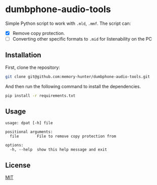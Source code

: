 # dumbphone-audio-tools

Simple Python script to work with `.mld`, `.mmf`. The script can:
- [x] Remove copy protection.
- [ ] Converting other specific formats to `.mid` for listenability on the PC
 
 ## Installation

First, clone the repository:

```bash
git clone git@github.com:memory-hunter/dumbphone-audio-tools.git
```

And then run the following command to install the dependencies.
```bash
pip install -r requirements.txt
```

## Usage
```
usage: dpat [-h] file

positional arguments:
  file        File to remove copy protection from

options:
  -h, --help  show this help message and exit
```
## License
[MIT](https://choosealicense.com/licenses/mit/)
